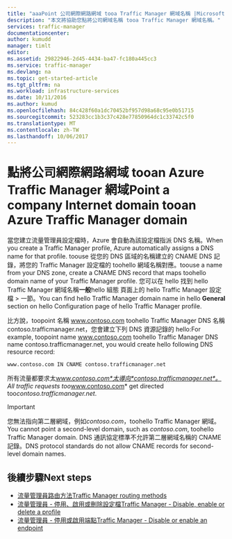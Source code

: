```yaml
---
title: "aaaPoint 公司網際網路網域 tooa Traffic Manager 網域名稱 |Microsoft 文件"
description: "本文將協助您點將公司網域名稱 tooa Traffic Manager 網域名稱。"
services: traffic-manager
documentationcenter: 
author: kumudd
manager: timlt
editor: 
ms.assetid: 29822946-2d45-4434-ba47-fc180a445cc3
ms.service: traffic-manager
ms.devlang: na
ms.topic: get-started-article
ms.tgt_pltfrm: na
ms.workload: infrastructure-services
ms.date: 10/11/2016
ms.author: kumud
ms.openlocfilehash: 84c428f60a1dc70452bf957d98a68c95e0b51715
ms.sourcegitcommit: 523283cc1b3c37c428e77850964dc1c33742c5f0
ms.translationtype: MT
ms.contentlocale: zh-TW
ms.lasthandoff: 10/06/2017
---
```

# <a name="point-a-company-internet-domain-tooan-azure-traffic-manager-domain"></a><span data-ttu-id="49724-103">點將公司網際網路網域 tooan Azure Traffic Manager 網域</span><span class="sxs-lookup"><span data-stu-id="49724-103">Point a company Internet domain tooan Azure Traffic Manager domain</span></span>

<span data-ttu-id="49724-104">當您建立流量管理員設定檔時，Azure 會自動為該設定檔指派 DNS 名稱。</span><span class="sxs-lookup"><span data-stu-id="49724-104">When you create a Traffic Manager profile, Azure automatically assigns a DNS name for that profile.</span></span> <span data-ttu-id="49724-105">toouse 從您的 DNS 區域的名稱建立的 CNAME DNS 記錄，將您的 Traffic Manager 設定檔的 toohello 網域名稱對應。</span><span class="sxs-lookup"><span data-stu-id="49724-105">toouse a name from your DNS zone, create a CNAME DNS record that maps toohello domain name of your Traffic Manager profile.</span></span> <span data-ttu-id="49724-106">您可以在 hello 找到 hello Traffic Manager 網域名稱**一般**hello 組態 頁面上的 hello Traffic Manager 設定檔 > 一節。</span><span class="sxs-lookup"><span data-stu-id="49724-106">You can find hello Traffic Manager domain name in hello **General** section on hello Configuration page of hello Traffic Manager profile.</span></span>

<span data-ttu-id="49724-107">比方說，toopoint 名稱 www.contoso.com toohello Traffic Manager DNS 名稱 contoso.trafficmanager.net，您會建立下列 DNS 資源記錄的 hello:</span><span class="sxs-lookup"><span data-stu-id="49724-107">For example, toopoint name www.contoso.com toohello Traffic Manager DNS name contoso.trafficmanager.net, you would create hello following DNS resource record:</span></span>

    www.contoso.com IN CNAME contoso.trafficmanager.net

<span data-ttu-id="49724-108">所有流量都要求太*www.contoso.com*太導向*contoso.trafficmanager.net*。</span><span class="sxs-lookup"><span data-stu-id="49724-108">All traffic requests too*www.contoso.com* get directed too*contoso.trafficmanager.net*.</span></span>

> [!IMPORTANT]
> <span data-ttu-id="49724-109">您無法指向第二層網域，例如*contoso.com*，toohello Traffic Manager 網域。</span><span class="sxs-lookup"><span data-stu-id="49724-109">You cannot point a second-level domain, such as *contoso.com*, toohello Traffic Manager domain.</span></span> <span data-ttu-id="49724-110">DNS 通訊協定標準不允許第二層網域名稱的 CNAME 記錄。</span><span class="sxs-lookup"><span data-stu-id="49724-110">DNS protocol standards do not allow CNAME records for second-level domain names.</span></span>

## <a name="next-steps"></a><span data-ttu-id="49724-111">後續步驟</span><span class="sxs-lookup"><span data-stu-id="49724-111">Next steps</span></span>

* [<span data-ttu-id="49724-112">流量管理員路由方法</span><span class="sxs-lookup"><span data-stu-id="49724-112">Traffic Manager routing methods</span></span>](traffic-manager-routing-methods.md)
* [<span data-ttu-id="49724-113">流量管理員 - 停用、啟用或刪除設定檔</span><span class="sxs-lookup"><span data-stu-id="49724-113">Traffic Manager - Disable, enable or delete a profile</span></span>](disable-enable-or-delete-a-profile.md)
* [<span data-ttu-id="49724-114">流量管理員 - 停用或啟用端點</span><span class="sxs-lookup"><span data-stu-id="49724-114">Traffic Manager - Disable or enable an endpoint</span></span>](disable-or-enable-an-endpoint.md)
